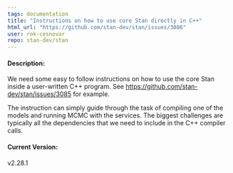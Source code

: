 ```yaml
---
tags: documentation
title: "Instructions on how to use core Stan directly in C++"
html_url: "https://github.com/stan-dev/stan/issues/3086"
user: rok-cesnovar
repo: stan-dev/stan
---
```


#### Description:

We need some easy to follow instructions on how to use the core Stan inside a user-written C++ program. See https://github.com/stan-dev/stan/issues/3085 for example.

The instruction can simply guide through the task of compiling one of the models and running MCMC with the services. The biggest challenges are typically all the dependencies that we need to include in the C++ compiler calls.

#### Current Version:
v2.28.1
